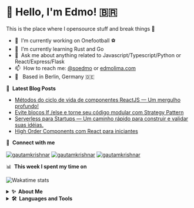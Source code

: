 # 👋 Hello, I'm Edmo! :brazil:

This is the place where I opensource stuff and break things 🤣

- 🔭 &nbsp;I’m currently working on Onefootball :soccer:
- 🌱 &nbsp;I’m currently learning Rust and Go
- 💬 &nbsp;Ask me about anything related to Javascript/Typescript/Python or React/Express/Flask
- 📫 &nbsp;How to reach me: [@soedmo](https://twitter.com/soedmo) or <a rel="me" href="http://edmolima.com/">edmolima.com</a>
- 🏡 &nbsp; Based in Berlin, Germany :de:

📕 &nbsp;**Latest Blog Posts**

<!-- BLOG:START -->

- [Métodos do ciclo de vida de componentes ReactJS — Um mergulho profundo!
  ](https://medium.com/creditas-tech/m%C3%A9todos-do-ciclo-de-vida-de-componentes-reactjs-um-mergulho-profundo-332ed7b3b782)
- [Evite blocos If /else e torne seu código modular com Strategy Pattern](https://medium.com/creditas-tech/evite-blocos-if-else-e-torne-seu-c%C3%B3digo-modular-com-strategy-pattern-e01b31cffb88)
- [Serverless para Startups — Um caminho rápido para construir e validar suas idéias.](https://medium.com/creditas-tech/serverless-para-startups-um-caminho-r%C3%A1pido-para-construir-e-validar-suas-id%C3%A9ias-64a556f2d34f)
- [High Order Components com React para iniciantes](https://medium.com/creditas-tech/high-order-components-para-iniciantes-b4c80e054b7e?source=your_stories_page-------------------------------------)
<!-- BLOG:END -->

🔗 &nbsp;**Connect with me**

<p align="left">
<a href="https://dev.to/soedmo" target="blank"><img align="center" src="https://cdn.jsdelivr.net/npm/simple-icons@3.0.1/icons/dev-dot-to.svg" alt="gautamkrishnar" height="30" width="40" /></a>
<a href="https://twitter.com/soedmo" target="blank"><img align="center" src="https://raw.githubusercontent.com/rahuldkjain/github-profile-readme-generator/master/src/images/icons/Social/twitter.svg" alt="gautamkrishnar" height="30" width="40" /></a>
<a href="https://linkedin.com/in/edmolima" target="blank"><img align="center" src="https://raw.githubusercontent.com/rahuldkjain/github-profile-readme-generator/master/src/images/icons/Social/linked-in-alt.svg" alt="gautamkrishnar" height="30" width="40" /></a>

📊 &nbsp;**This week I spent my time on**

![Wakatime stats](https://github-readme-stats.vercel.app/api/wakatime?username=soedmo&hide_title=truehide_border=true&langs_count=5&bg_color=00000000&text_color=777)

<details>
  <summary><b>✨&nbsp;&nbsp;About&nbsp;Me</b></summary>
  <br/>
  <p>
    I am a Web Engineer with 9+ years of experience, with great contribution to web and mobile projects
    My engineering principles involve <b>Continuous Integration</b> and <b>Continuous Delivery</b>.
    I am an <b>extreme programming</b> enthusiast and a big fan of <b>mob programming</b>.
</p>
<br/>
</details>

<details>
  <summary><b>🛠️&nbsp;&nbsp;Languages&nbsp;and&nbsp;Tools</b></summary>
  <br/>
  <p align="left">
  <!-- Client Side -->
  <a href="https://www.typescriptlang.org/" target="_blank"> <img src="https://raw.githubusercontent.com/devicons/devicon/master/icons/typescript/typescript-original.svg" alt="typescript" width="40" height="40"/>
  <a href="https://developer.mozilla.org/en-US/docs/Web/JavaScript" target="_blank"> <img src="https://raw.githubusercontent.com/devicons/devicon/master/icons/javascript/javascript-original.svg" alt="javascript" width="40" height="40"/> </a>
  </a>
  <a href="https://reactjs.org/" target="_blank"> <img src="https://raw.githubusercontent.com/devicons/devicon/master/icons/react/react-original-wordmark.svg" alt="react" width="40" height="40"/> </a>
  <a href="https://flutter.dev/" target="_blank"> <img src="https://raw.githubusercontent.com/devicons/devicon/master/icons/flutter/flutter-original.svg" alt="glutter" width="40" height="40"/> </a><a href="https://nextjs.org" target="_blank"> <img src="https://raw.githubusercontent.com/devicons/devicon/master/icons/nextjs/nextjs-original.svg" alt="nexjs" width="40" height="40"/> </a>
  <a href="https://graphql.org" target="_blank"> <img src="https://www.vectorlogo.zone/logos/graphql/graphql-icon.svg" alt="graphql" width="40" height="40"/> </a>
  <a href="https://testing-library.com/" target="_blank"> <img src="https://testing-library.com/img/octopus-128x128.png" alt="react-testing-library" width="40" height="40"/> </a>

  <!-- Server Side -->

<a href="https://nodejs.org/" target="_blank"> <img src="https://raw.githubusercontent.com/devicons/devicon/master/icons/nodejs/nodejs-original.svg" alt="nodejs" width="40" height="40"/> </a>
<a href="https://golang.org/" target="_blank"> <img src="https://raw.githubusercontent.com/devicons/devicon/master/icons/go/go-original.svg" alt="golang" width="40" height="40"/> </a>
<a href="https://gin-gonic.com/" target="_blank"> <img src="https://raw.githubusercontent.com/gin-gonic/logo/master/color.png" alt="gin-golang" width="40" height="40"/> </a>
<a href="https://rust-lang.org/" target="_blank"> <img src="https://raw.githubusercontent.com/devicons/devicon/master/icons/rust/rust-plain.svg" alt="rust" width="40" height="40"/> </a><a href="https://www.python.org/" target="_blank"> <img src="https://raw.githubusercontent.com/devicons/devicon/master/icons/python/python-original.svg" alt="python" width="40" height="40"/> </a>

  <!-- Platform -->

<a href="https://www.terraform.io/" target="_blank"> <img src="https://raw.githubusercontent.com/devicons/devicon/master/icons/terraform/terraform-original.svg" alt="terraform" width="40" height="40"/> </a>
<a href="https://aws.amazon.com/" target="_blank"> <img src="https://raw.githubusercontent.com/devicons/devicon/master/icons/amazonwebservices/amazonwebservices-original.svg" alt="aws" width="40" height="40"/> </a><a href="https://www.nginx.com/" target="_blank"> <img src="https://raw.githubusercontent.com/devicons/devicon/master/icons/nginx/nginx-original.svg" alt="nginx" width="40" height="40"/> </a><a href="https://www.docker.com/" target="_blank"> <img src="https://raw.githubusercontent.com/devicons/devicon/master/icons/docker/docker-original.svg" alt="docker" width="40" height="40"/> </a>

  </p>
</details>

